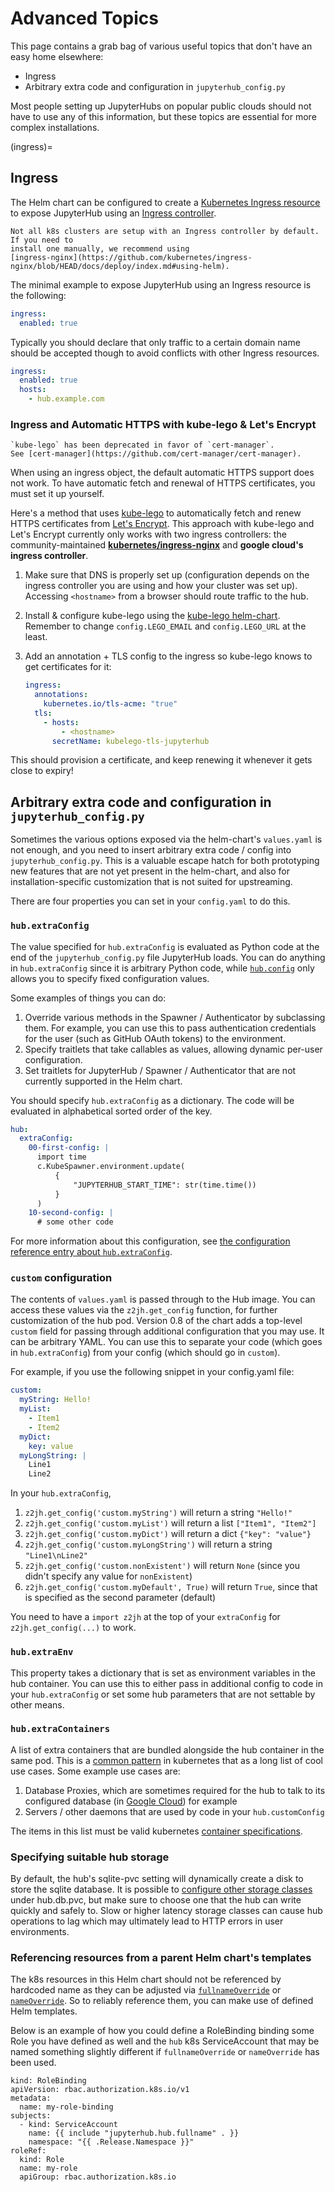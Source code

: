 # Advanced Topics

This page contains a grab bag of various useful topics that don't have an easy
home elsewhere:

- Ingress
- Arbitrary extra code and configuration in `jupyterhub_config.py`

Most people setting up JupyterHubs on popular public clouds should not have
to use any of this information, but these topics are essential for more complex
installations.

(ingress)=

## Ingress

The Helm chart can be configured to create a [Kubernetes Ingress
resource](https://kubernetes.io/docs/concepts/services-networking/ingress/) to
expose JupyterHub using an [Ingress
controller](https://kubernetes.io/docs/concepts/services-networking/ingress-controllers/).

```{note}
Not all k8s clusters are setup with an Ingress controller by default. If you need to
install one manually, we recommend using
[ingress-nginx](https://github.com/kubernetes/ingress-nginx/blob/HEAD/docs/deploy/index.md#using-helm).
```

The minimal example to expose JupyterHub using an Ingress resource is the following:

```yaml
ingress:
  enabled: true
```

Typically you should declare that only traffic to a certain domain name should
be accepted though to avoid conflicts with other Ingress resources.

```yaml
ingress:
  enabled: true
  hosts:
    - hub.example.com
```

### Ingress and Automatic HTTPS with kube-lego & Let's Encrypt

```{warning}
`kube-lego` has been deprecated in favor of `cert-manager`.
See [cert-manager](https://github.com/cert-manager/cert-manager).
```

When using an ingress object, the default automatic HTTPS support does not work.
To have automatic fetch and renewal of HTTPS certificates, you must set it up
yourself.

Here's a method that uses [kube-lego](https://github.com/jetstack/kube-lego)
to automatically fetch and renew HTTPS certificates from [Let's Encrypt](https://letsencrypt.org/).
This approach with kube-lego and Let's Encrypt currently only works with two ingress controllers:
the community-maintained [**kubernetes/ingress-nginx**](https://github.com/kubernetes/ingress-nginx)
and **google cloud's ingress controller**.

1. Make sure that DNS is properly set up (configuration depends on the ingress
   controller you are using and how your cluster was set up). Accessing
   `<hostname>` from a browser should route traffic to the hub.
2. Install & configure kube-lego using the
   [kube-lego helm-chart](https://github.com/helm/charts/tree/HEAD/stable/kube-lego).
   Remember to change `config.LEGO_EMAIL` and `config.LEGO_URL` at the least.
3. Add an annotation + TLS config to the ingress so kube-lego knows to get certificates for
   it:

   ```yaml
   ingress:
     annotations:
       kubernetes.io/tls-acme: "true"
     tls:
       - hosts:
           - <hostname>
         secretName: kubelego-tls-jupyterhub
   ```

This should provision a certificate, and keep renewing it whenever it gets close
to expiry!

## Arbitrary extra code and configuration in `jupyterhub_config.py`

Sometimes the various options exposed via the helm-chart's `values.yaml` is not
enough, and you need to insert arbitrary extra code / config into
`jupyterhub_config.py`. This is a valuable escape hatch for both prototyping new
features that are not yet present in the helm-chart, and also for
installation-specific customization that is not suited for upstreaming.

There are four properties you can set in your `config.yaml` to do this.

### `hub.extraConfig`

The value specified for `hub.extraConfig` is evaluated as Python code at the end
of the `jupyterhub_config.py` file JupyterHub loads. You can do anything in
`hub.extraConfig` since it is arbitrary Python code, while
[`hub.config`](schema_hub.config) only allows you to specify fixed configuration
values.

Some examples of things you can do:

1. Override various methods in the Spawner / Authenticator by subclassing them.
   For example, you can use this to pass authentication credentials for the user
   (such as GitHub OAuth tokens) to the environment.
2. Specify traitlets that take callables as values, allowing dynamic per-user
   configuration.
3. Set traitlets for JupyterHub / Spawner / Authenticator that are not currently
   supported in the Helm chart.

You should specify `hub.extraConfig` as a dictionary. The code will be evaluated
in alphabetical sorted order of the key.

```yaml
hub:
  extraConfig:
    00-first-config: |
      import time
      c.KubeSpawner.environment.update(
          {
              "JUPYTERHUB_START_TIME": str(time.time())
          }
      )
    10-second-config: |
      # some other code
```

For more information about this configuration, see [the configuration reference
entry about `hub.extraConfig`](schema_hub.extraConfig).

### `custom` configuration

The contents of `values.yaml` is passed through to the Hub image.
You can access these values via the `z2jh.get_config` function,
for further customization of the hub pod.
Version 0.8 of the chart adds a top-level `custom`
field for passing through additional configuration that you may use.
It can be arbitrary YAML.
You can use this to separate your code (which goes in `hub.extraConfig`)
from your config (which should go in `custom`).

For example, if you use the following snippet in your config.yaml file:

```yaml
custom:
  myString: Hello!
  myList:
    - Item1
    - Item2
  myDict:
    key: value
  myLongString: |
    Line1
    Line2
```

In your `hub.extraConfig`,

1. `z2jh.get_config('custom.myString')` will return a string `"Hello!"`
2. `z2jh.get_config('custom.myList')` will return a list `["Item1", "Item2"]`
3. `z2jh.get_config('custom.myDict')` will return a dict `{"key": "value"}`
4. `z2jh.get_config('custom.myLongString')` will return a string `"Line1\nLine2"`
5. `z2jh.get_config('custom.nonExistent')` will return `None` (since you didn't
   specify any value for `nonExistent`)
6. `z2jh.get_config('custom.myDefault', True)` will return `True`, since that is
   specified as the second parameter (default)

You need to have a `import z2jh` at the top of your `extraConfig` for
`z2jh.get_config(...)` to work.

### `hub.extraEnv`

This property takes a dictionary that is set as environment variables in the hub
container. You can use this to either pass in additional config to code in your
`hub.extraConfig` or set some hub parameters that are not settable by other means.

### `hub.extraContainers`

A list of extra containers that are bundled alongside the hub container in the
same pod. This is a [common
pattern](https://kubernetes.io/blog/2015/06/the-distributed-system-toolkit-patterns/)
in kubernetes that as a long list of cool use cases. Some example use cases are:

1. Database Proxies, which are sometimes required for the hub to talk to its
   configured database
   (in [Google Cloud](https://cloud.google.com/sql/docs/mysql/sql-proxy)) for example
2. Servers / other daemons that are used by code in your `hub.customConfig`

The items in this list must be valid kubernetes
[container specifications](https://kubernetes.io/docs/reference/generated/kubernetes-api/v1.23/#container-v1-core).

### Specifying suitable hub storage

By default, the hub's sqlite-pvc setting will dynamically create a disk to store
the sqlite database. It is possible to [configure other storage classes](schema_hub.db.type)
under hub.db.pvc, but make sure
to choose one that the hub can write quickly and safely to. Slow or higher
latency storage classes can cause hub operations to lag which may ultimately
lead to HTTP errors in user environments.

### Referencing resources from a parent Helm chart's templates

The k8s resources in this Helm chart should not be referenced by hardcoded name
as they can be adjusted via [`fullnameOverride`](schema_fullnameOverride) or
[`nameOverride`](schema_nameOverride). So to reliably reference them, you can
make use of defined Helm templates.

Below is an example of how you could define a RoleBinding binding some Role you
have defined as well and the `hub` k8s ServiceAccount that may be named
something slightly different if `fullnameOverride` or `nameOverride` has been
used.

```{code-block} yaml
kind: RoleBinding
apiVersion: rbac.authorization.k8s.io/v1
metadata:
  name: my-role-binding
subjects:
  - kind: ServiceAccount
    name: {{ include "jupyterhub.hub.fullname" . }}
    namespace: "{{ .Release.Namespace }}"
roleRef:
  kind: Role
  name: my-role
  apiGroup: rbac.authorization.k8s.io
```
